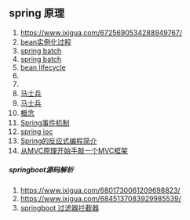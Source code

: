 ## spring 原理
1. https://www.ixigua.com/6725690534288949767/
2. [bean实例化过程](https://www.ixigua.com/6777645705369485832/)
3. [spring batch](https://www.toutiao.com/i6765451765987934728/)
3. [spring batch](https://www.toutiao.com/i6826208652198674957/)
4. [bean lifecycle](https://www.toutiao.com/i6750096858443416075/)
5. [](https://www.toutiao.com/i6808516656407511556/)
5. [](https://www.ixigua.com/6741635699432227342/)
1. [马士兵](https://www.ixigua.com/6873737439823790596/)
1. [马士兵](https://www.ixigua.com/6903860192392905227/)
1. [概念](https://www.toutiao.com/i6858144682828890628/)
1. [Spring事件机制](https://www.toutiao.com/i6764940257172390403/)
1. [spring ioc](https://www.ixigua.com/6898326211907289607/)
1. [Spring的反应式编程简介](https://www.toutiao.com/i6845177299667517955/)
1. [从MVC原理开始手敲一个MVC框架](https://www.toutiao.com/i6903531694301676035/)

##### springboot源码解析
1. https://www.ixigua.com/6801730061209698823/
2. https://www.ixigua.com/6845137083929985539/
3. [springboot 过滤器拦截器](https://www.toutiao.com/i6892269785032327684/)
